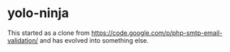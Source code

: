 yolo-ninja
==========
This started as a clone from https://code.google.com/p/php-smtp-email-validation/ and has evolved into something else.